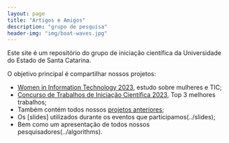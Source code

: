 ```yaml
---
layout: page
title: "Artigos e Amigos"
description: "grupo de pesquisa"
header-img: "img/boat-waves.jpg"
---
```


Este site é um repositório do grupo de iniciação científica da Universidade do Estado de Santa Catarina. 

O objetivo principal é compartilhar nossos projetos:
- [Women in Information Technology 2023](../book/), estudo sobre mulheres e TIC;
- [Concurso de Trabalhos de Iniciação Científica 2023](../book-basics/), Top 3 melhores trabalhos;
- Também contém todos nossos [projetos anteriores](../tweet);
- Os [slides] utilizados durante os eventos que participamos(../slides);
- Bem como um apresentação de todos nossos pesquisadores(../algorithms).
